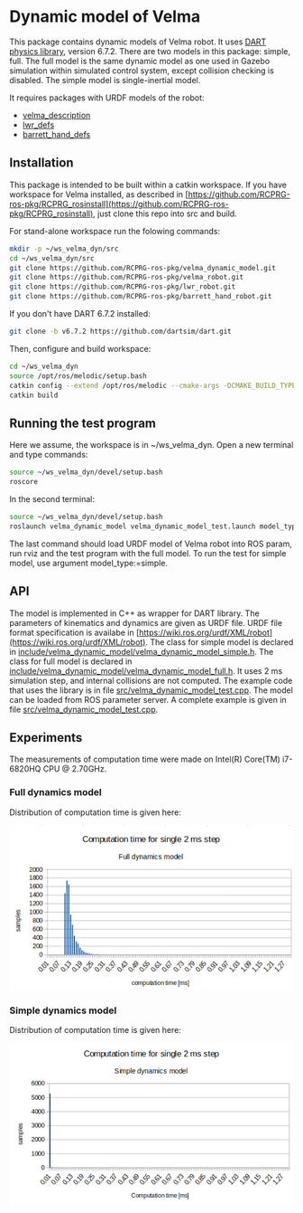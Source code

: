# Dynamic model of Velma

This package contains dynamic models of Velma robot. It uses [DART physics library](https://dartsim.github.io), version 6.7.2.
There are two models in this package: simple, full.
The full model is the same dynamic model as one used in Gazebo simulation within simulated control system, except collision checking is disabled.
The simple model is single-inertial model.

It requires packages with URDF models of the robot:
* [velma_description](https://github.com/RCPRG-ros-pkg/velma_robot.git)
* [lwr_defs](https://github.com/RCPRG-ros-pkg/lwr_robot.git)
* [barrett_hand_defs](https://github.com/RCPRG-ros-pkg/barrett_hand_robot.git)

## Installation

This package is intended to be built within a catkin workspace.
If you have workspace for Velma installed, as described in [https://github.com/RCPRG-ros-pkg/RCPRG_rosinstall](https://github.com/RCPRG-ros-pkg/RCPRG_rosinstall), just clone this repo into src and build.

For stand-alone workspace run the folowing commands:

```bash
mkdir -p ~/ws_velma_dyn/src
cd ~/ws_velma_dyn/src
git clone https://github.com/RCPRG-ros-pkg/velma_dynamic_model.git
git clone https://github.com/RCPRG-ros-pkg/velma_robot.git
git clone https://github.com/RCPRG-ros-pkg/lwr_robot.git
git clone https://github.com/RCPRG-ros-pkg/barrett_hand_robot.git
```
If you don't have DART 6.7.2 installed:
```bash
git clone -b v6.7.2 https://github.com/dartsim/dart.git
```

Then, configure and build workspace:
```bash
cd ~/ws_velma_dyn
source /opt/ros/melodic/setup.bash
catkin config --extend /opt/ros/melodic --cmake-args -DCMAKE_BUILD_TYPE=RelWithDebInfo -DCATKIN_ENABLE_TESTING=OFF
catkin build
```
## Running the test program

Here we assume, the workspace is in ~/ws_velma_dyn.
Open a new terminal and type commands:
```bash
source ~/ws_velma_dyn/devel/setup.bash
roscore
```
In the second terminal:
```bash
source ~/ws_velma_dyn/devel/setup.bash
roslaunch velma_dynamic_model velma_dynamic_model_test.launch model_type:=full
```
The last command should load URDF model of Velma robot into ROS param, run rviz and the test program with the full model.
To run the test for simple model, use argument model_type:=simple. 

## API

The model is implemented in C++ as wrapper for DART library.
The parameters of kinematics and dynamics are given as URDF file.
URDF file format specification is availabe in [https://wiki.ros.org/urdf/XML/robot](https://wiki.ros.org/urdf/XML/robot).
The class for simple model is declared in [include/velma_dynamic_model/velma_dynamic_model_simple.h](include/velma_dynamic_model/velma_dynamic_model_simple.h).
The class for full model is declared in [include/velma_dynamic_model/velma_dynamic_model_full.h](include/velma_dynamic_model/velma_dynamic_model_full.h).
It uses 2 ms simulation step, and internal collisions are not computed.
The example code that uses the library is in file [src/velma_dynamic_model_test.cpp](src/velma_dynamic_model_test.cpp).
The model can be loaded from ROS parameter server.
A complete example is given in file [src/velma_dynamic_model_test.cpp](src/velma_dynamic_model_test.cpp).

## Experiments

The measurements of computation time were made on Intel(R) Core(TM) i7-6820HQ CPU @ 2.70GHz.

### Full dynamics model
Distribution of computation time is given here:

![Histogram of computation time](doc/img/computation_time_full.png)

### Simple dynamics model
Distribution of computation time is given here:

![Histogram of computation time](doc/img/computation_time_simple.png)

